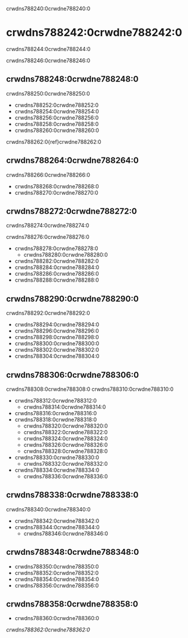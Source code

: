 crwdns788240:0crwdne788240:0
# crwdns788242:0crwdne788242:0

crwdns788244:0crwdne788244:0

crwdns788246:0crwdne788246:0

## crwdns788248:0crwdne788248:0
<!---Add details and more points point to other chapters for details--->

crwdns788250:0crwdne788250:0
- crwdns788252:0crwdne788252:0
- crwdns788254:0crwdne788254:0
- crwdns788256:0crwdne788256:0
- crwdns788258:0crwdne788258:0
- crwdns788260:0crwdne788260:0

crwdns788262:0{ref}crwdne788262:0

## crwdns788264:0crwdne788264:0
<!---Add details and more points point to other chapters for details--->
crwdns788266:0crwdne788266:0
- crwdns788268:0crwdne788268:0
- crwdns788270:0crwdne788270:0

## crwdns788272:0crwdne788272:0
<!---Add details and more points point to other chapters for details--->
crwdns788274:0crwdne788274:0

crwdns788276:0crwdne788276:0
- crwdns788278:0crwdne788278:0
  - crwdns788280:0crwdne788280:0
- crwdns788282:0crwdne788282:0
- crwdns788284:0crwdne788284:0
- crwdns788286:0crwdne788286:0
- crwdns788288:0crwdne788288:0

## crwdns788290:0crwdne788290:0
<!---Add details and more points point to other chapters for details--->
crwdns788292:0crwdne788292:0
- crwdns788294:0crwdne788294:0
- crwdns788296:0crwdne788296:0
- crwdns788298:0crwdne788298:0
- crwdns788300:0crwdne788300:0
- crwdns788302:0crwdne788302:0
- crwdns788304:0crwdne788304:0

## crwdns788306:0crwdne788306:0
<!---Add details and more points point to other chapters for details--->
crwdns788308:0crwdne788308:0 crwdns788310:0crwdne788310:0
- crwdns788312:0crwdne788312:0
  - crwdns788314:0crwdne788314:0
- crwdns788316:0crwdne788316:0
- crwdns788318:0crwdne788318:0
  - crwdns788320:0crwdne788320:0
  - crwdns788322:0crwdne788322:0
  - crwdns788324:0crwdne788324:0
  - crwdns788326:0crwdne788326:0
  - crwdns788328:0crwdne788328:0
- crwdns788330:0crwdne788330:0
  - crwdns788332:0crwdne788332:0
- crwdns788334:0crwdne788334:0
  - crwdns788336:0crwdne788336:0

## crwdns788338:0crwdne788338:0
<!---Add details and more points point to other chapters for details--->
crwdns788340:0crwdne788340:0
- crwdns788342:0crwdne788342:0
- crwdns788344:0crwdne788344:0
  - crwdns788346:0crwdne788346:0

## crwdns788348:0crwdne788348:0
<!---Add details and more points point to other chapters for details--->
- crwdns788350:0crwdne788350:0
- crwdns788352:0crwdne788352:0
- crwdns788354:0crwdne788354:0
- crwdns788356:0crwdne788356:0

## crwdns788358:0crwdne788358:0

- crwdns788360:0crwdne788360:0

*crwdns788362:0crwdne788362:0*
